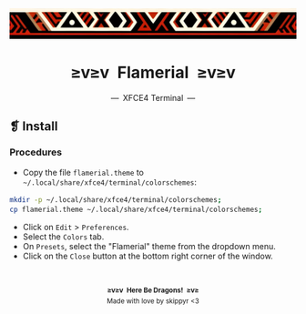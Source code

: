 <p align="center">
  <img alt="" src="../../assets/ornament.png" width=1020 />
</p>
<h1 align="center">≥v≥v&ensp;Flamerial&ensp;≥v≥v</h1>
<p align="center">—&ensp;XFCE4 Terminal&ensp;—</p>

## ❡ Install

### Procedures

- Copy the file `flamerial.theme` to `~/.local/share/xfce4/terminal/colorschemes`:

```zsh
mkdir -p ~/.local/share/xfce4/terminal/colorschemes;
cp flamerial.theme ~/.local/share/xfce4/terminal/colorschemes;
```

- Click on `Edit` > `Preferences`.
- Select the `Colors` tab.
- On `Presets`, select the "Flamerial" theme from the dropdown menu.
- Click on the `Close` button at the bottom right corner of the window.

&ensp;
<p align="center"><sup><strong>≥v≥v&ensp;Here Be Dragons!&ensp;≥v≥</strong><br />Made with love by skippyr <3</sup></p>
